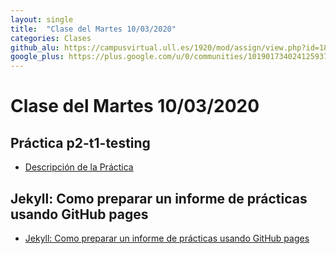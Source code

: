 ```yaml
---
layout: single
title:  "Clase del Martes 10/03/2020"
categories: Clases
github_alu: https://campusvirtual.ull.es/1920/mod/assign/view.php?id=187733
google_plus: https://plus.google.com/u/0/communities/101901734024125937720
---
```


# Clase del Martes 10/03/2020


## Práctica p2-t1-testing

* [Descripción de la Práctica]({{site.baseurl}}/tema1-introduccion-a-javascript/practicas/p2-t1-testing/)


## Jekyll: Como preparar un informe de prácticas usando GitHub pages

* [Jekyll: Como preparar un informe de prácticas usando GitHub pages]({{site.baseurl}}/tema1-introduccion-a-javascript/preparar-informe-de-practicas-con-ghpages)

